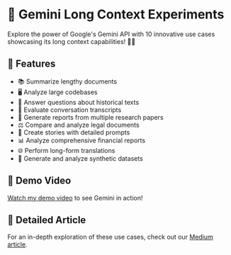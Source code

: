 # 🚀 Gemini Long Context Experiments

Explore the power of Google's Gemini API with 10 innovative use cases showcasing its long context capabilities! 🧠💡

## 🌟 Features

- 📚 Summarize lengthy documents
- 🖥️ Analyze large codebases
- 📜 Answer questions about historical texts
- 💬 Evaluate conversation transcripts
- 🔬 Generate reports from multiple research papers
- ⚖️ Compare and analyze legal documents
- 📝 Create stories with detailed prompts
- 📊 Analyze comprehensive financial reports
- 🌐 Perform long-form translations
- 🧪 Generate and analyze synthetic datasets

## 🎥 Demo Video

[Watch my demo video](https://drive.google.com/file/d/1LgQKSFy3c2fd3RD7aU7MUFGNIEFsFRWe/view?usp=sharing) to see Gemini in action!

## 📖 Detailed Article

For an in-depth exploration of these use cases, check out our [Medium article](https://medium.com/@aagamshah0812/title-harnessing-the-power-of-geminis-long-context-an-in-depth-exploration-of-10-groundbreaking-498edcbcbe25).

